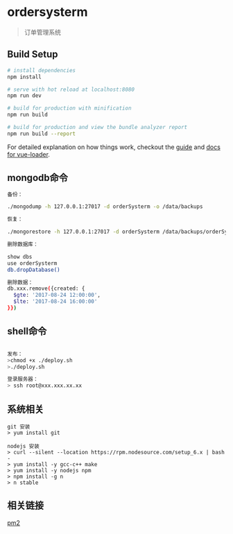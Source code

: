 # ordersysterm

> 订单管理系统

## Build Setup

``` bash
# install dependencies
npm install

# serve with hot reload at localhost:8080
npm run dev

# build for production with minification
npm run build

# build for production and view the bundle analyzer report
npm run build --report
```

For detailed explanation on how things work, checkout the [guide](http://vuejs-templates.github.io/webpack/) and [docs for vue-loader](http://vuejs.github.io/vue-loader).

## mongodb命令

``` bash
备份：  

./mongodump -h 127.0.0.1:27017 -d orderSysterm -o /data/backups

恢复：

./mongorestore -h 127.0.0.1:27017 -d orderSysterm /data/backups/orderSysterm

删除数据库：

show dbs
use orderSysterm
db.dropDatabase()

删除数据：
db.xxx.remove({created: {       
  $gte: '2017-08-24 12:00:00',       
  $lte: '2017-08-24 16:00:00'     
}})

```

## shell命令

```bash

发布：
>chmod +x ./deploy.sh
>./deploy.sh

登录服务器：
> ssh root@xxx.xxx.xx.xx

```
## 系统相关

```
git 安装
> yum install git

nodejs 安装
> curl --silent --location https://rpm.nodesource.com/setup_6.x | bash -
> yum install -y gcc-c++ make
> yum install -y nodejs npm
> npm install -g n
> n stable

```
## 相关链接

[pm2](http://pm2.keymetrics.io/docs/usage/quick-start/)
